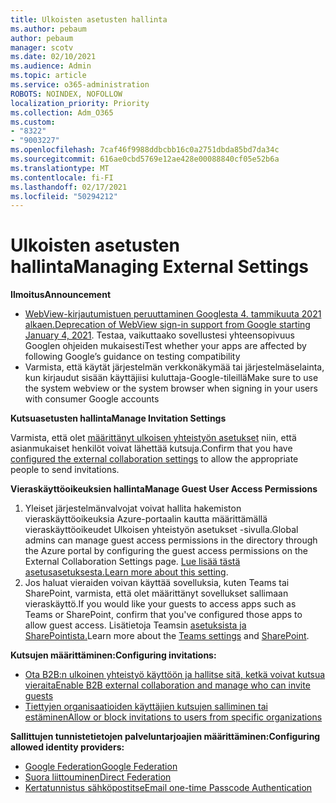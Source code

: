 ```yaml
---
title: Ulkoisten asetusten hallinta
ms.author: pebaum
author: pebaum
manager: scotv
ms.date: 02/10/2021
ms.audience: Admin
ms.topic: article
ms.service: o365-administration
ROBOTS: NOINDEX, NOFOLLOW
localization_priority: Priority
ms.collection: Adm_O365
ms.custom:
- "8322"
- "9003227"
ms.openlocfilehash: 7caf46f9988ddbcbb16c0a2751dbda85bd7da34c
ms.sourcegitcommit: 616ae0cbd5769e12ae428e00088840cf05e52b6a
ms.translationtype: MT
ms.contentlocale: fi-FI
ms.lasthandoff: 02/17/2021
ms.locfileid: "50294212"
---
```

# <a name="managing-external-settings"></a><span data-ttu-id="a27d5-102">Ulkoisten asetusten hallinta</span><span class="sxs-lookup"><span data-stu-id="a27d5-102">Managing External Settings</span></span>

<span data-ttu-id="a27d5-103">**Ilmoitus**</span><span class="sxs-lookup"><span data-stu-id="a27d5-103">**Announcement**</span></span>

- <span data-ttu-id="a27d5-104">[WebView-kirjautumistuen peruuttaminen Googlesta 4. tammikuuta 2021 alkaen.](https://docs.microsoft.com/azure/active-directory/external-identities/google-federation?WT.mc_id=Portal-Microsoft_Azure_Support#deprecation-of-webview-sign-in-support)</span><span class="sxs-lookup"><span data-stu-id="a27d5-104">[Deprecation of WebView sign-in support from Google starting January 4, 2021](https://docs.microsoft.com/azure/active-directory/external-identities/google-federation?WT.mc_id=Portal-Microsoft_Azure_Support#deprecation-of-webview-sign-in-support).</span></span> <span data-ttu-id="a27d5-105">Testaa, vaikuttaako sovellustesi yhteensopivuus Googlen ohjeiden mukaisesti</span><span class="sxs-lookup"><span data-stu-id="a27d5-105">Test whether your apps are affected by following Google’s guidance on testing compatibility</span></span>
- <span data-ttu-id="a27d5-106">Varmista, että käytät järjestelmän verkkonäkymää tai järjestelmäselainta, kun kirjaudut sisään käyttäjiisi kuluttaja-Google-tileillä</span><span class="sxs-lookup"><span data-stu-id="a27d5-106">Make sure to use the system webview or the system browser when signing in your users with consumer Google accounts</span></span>

<span data-ttu-id="a27d5-107">**Kutsuasetusten hallinta**</span><span class="sxs-lookup"><span data-stu-id="a27d5-107">**Manage Invitation Settings**</span></span>

<span data-ttu-id="a27d5-108">Varmista, että olet [määrittänyt ulkoisen yhteistyön asetukset](https://docs.microsoft.com/azure/active-directory/external-identities/delegate-invitations?WT.mc_id=Portal-Microsoft_Azure_Support) niin, että asianmukaiset henkilöt voivat lähettää kutsuja.</span><span class="sxs-lookup"><span data-stu-id="a27d5-108">Confirm that you have [configured the external collaboration settings](https://docs.microsoft.com/azure/active-directory/external-identities/delegate-invitations?WT.mc_id=Portal-Microsoft_Azure_Support) to allow the appropriate people to send invitations.</span></span>

<span data-ttu-id="a27d5-109">**Vieraskäyttöoikeuksien hallinta**</span><span class="sxs-lookup"><span data-stu-id="a27d5-109">**Manage Guest User Access Permissions**</span></span>

1. <span data-ttu-id="a27d5-110">Yleiset järjestelmänvalvojat voivat hallita hakemiston vieraskäyttöoikeuksia Azure-portaalin kautta määrittämällä vieraskäyttöoikeudet Ulkoisen yhteistyön asetukset -sivulla.</span><span class="sxs-lookup"><span data-stu-id="a27d5-110">Global admins can manage guest access permissions in the directory through the Azure portal by configuring the guest access permissions on the External Collaboration Settings page.</span></span> <span data-ttu-id="a27d5-111">[Lue lisää tästä asetusasetuksesta.](https://docs.microsoft.com/azure/active-directory/fundamentals/users-default-permissions?WT.mc_id=Portal-Microsoft_Azure_Support)</span><span class="sxs-lookup"><span data-stu-id="a27d5-111">[Learn more about this setting](https://docs.microsoft.com/azure/active-directory/fundamentals/users-default-permissions?WT.mc_id=Portal-Microsoft_Azure_Support).</span></span>
2. <span data-ttu-id="a27d5-112">Jos haluat vieraiden voivan käyttää sovelluksia, kuten Teams tai SharePoint, varmista, että olet määrittänyt sovellukset sallimaan vieraskäyttö.</span><span class="sxs-lookup"><span data-stu-id="a27d5-112">If you would like your guests to access apps such as Teams or SharePoint, confirm that you've configured those apps to allow guest access.</span></span> <span data-ttu-id="a27d5-113">Lisätietoja Teamsin [asetuksista ja](https://docs.microsoft.com/microsoftteams/guest-access?WT.mc_id=Portal-Microsoft_Azure_Support) [SharePointista.](https://docs.microsoft.com/sharepoint/external-sharing-overview?WT.mc_id=Portal-Microsoft_Azure_Support)</span><span class="sxs-lookup"><span data-stu-id="a27d5-113">Learn more about the [Teams settings](https://docs.microsoft.com/microsoftteams/guest-access?WT.mc_id=Portal-Microsoft_Azure_Support) and [SharePoint](https://docs.microsoft.com/sharepoint/external-sharing-overview?WT.mc_id=Portal-Microsoft_Azure_Support).</span></span>

<span data-ttu-id="a27d5-114">**Kutsujen määrittäminen:**</span><span class="sxs-lookup"><span data-stu-id="a27d5-114">**Configuring invitations:**</span></span>

- [<span data-ttu-id="a27d5-115">Ota B2B:n ulkoinen yhteistyö käyttöön ja hallitse sitä, ketkä voivat kutsua vieraita</span><span class="sxs-lookup"><span data-stu-id="a27d5-115">Enable B2B external collaboration and manage who can invite guests</span></span>](https://docs.microsoft.com/azure/active-directory/b2b/delegate-invitations?WT.mc_id=Portal-Microsoft_Azure_Support)
- [<span data-ttu-id="a27d5-116">Tiettyjen organisaatioiden käyttäjien kutsujen salliminen tai estäminen</span><span class="sxs-lookup"><span data-stu-id="a27d5-116">Allow or block invitations to users from specific organizations</span></span>](https://docs.microsoft.com/azure/active-directory/b2b/allow-deny-list?WT.mc_id=Portal-Microsoft_Azure_Support)

<span data-ttu-id="a27d5-117">**Sallittujen tunnistetietojen palveluntarjoajien määrittäminen:**</span><span class="sxs-lookup"><span data-stu-id="a27d5-117">**Configuring allowed identity providers:**</span></span>

- [<span data-ttu-id="a27d5-118">Google Federation</span><span class="sxs-lookup"><span data-stu-id="a27d5-118">Google Federation</span></span>](https://docs.microsoft.com/azure/active-directory/b2b/google-federation?WT.mc_id=Portal-Microsoft_Azure_Support)
- [<span data-ttu-id="a27d5-119">Suora liittouminen</span><span class="sxs-lookup"><span data-stu-id="a27d5-119">Direct Federation</span></span>](https://docs.microsoft.com/azure/active-directory/b2b/direct-federation?WT.mc_id=Portal-Microsoft_Azure_Support)
- [<span data-ttu-id="a27d5-120">Kertatunnistus sähköpostitse</span><span class="sxs-lookup"><span data-stu-id="a27d5-120">Email one-time Passcode Authentication</span></span>](https://docs.microsoft.com/azure/active-directory/b2b/one-time-passcode?WT.mc_id=Portal-Microsoft_Azure_Support)
